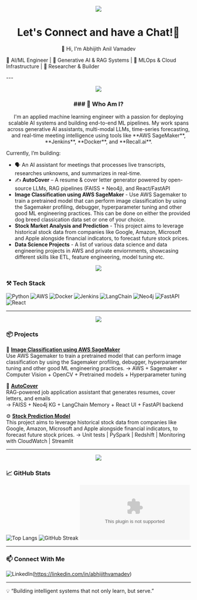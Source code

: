 <p align="center">
  <img src="https://capsule-render.vercel.app/api?type=waving&color=gradient&text=Hello!&height=100&section=header"/>
</p>

<h1 align="center">
  Let's Connect and have a Chat!💬
</h1>
<p align="center">
👋 Hi, I'm Abhijith Anil Vamadev

🚀 AI/ML Engineer | 🧠 Generative AI & RAG Systems | 🧰 MLOps & Cloud Infrastructure | 🧪 Researcher & Builder
</p>
---
<p align="center">
  <img src="https://capsule-render.vercel.app/api?type=waving&color=gradient&height=100&section=footer"/>
</p>

<h3 align ="center">
### 💼 Who Am I?
</h3>
<p align="center">
  I'm an applied machine learning engineer with a passion for deploying scalable AI systems and building end-to-end ML pipelines. My work spans across generative AI assistants, multi-modal LLMs, time-series forecasting, and real-time meeting intelligence using tools like **AWS SageMaker**, **Jenkins**, **Docker**, and **Recall.ai**.
</p>

Currently, I’m building:
- 🗣️ An AI assistant for meetings that processes live transcripts, researches unknowns, and summarizes in real-time.
- ✍️ **AutoCover** – A resume & cover letter generator powered by open-source LLMs, RAG pipelines (FAISS + Neo4j), and React/FastAPI
- **Image Classification using AWS SageMaker** - Use AWS Sagemaker to train a pretrained model that can perform image classification by using the Sagemaker profiling, debugger, hyperparameter tuning and other good ML engineering practices. This can be done on either the provided dog breed classication data set or one of your choice.
- **Stock Market Analysis and Prediction** - This project aims to leverage historical stock data from companies like Google, Amazon, Microsoft and Apple alongside financial indicators, to forecast future stock prices.
- **Data Science Projects** - A list of various data science and data engineering projects in AWS and private enviornments, showcasing different skills like ETL, feature engineering, model tuning etc.

<p align="center">
  <img src="https://capsule-render.vercel.app/api?type=waving&color=gradient&height=100&section=footer"/>
</p>


### ⚒️ Tech Stack

![Python](https://img.shields.io/badge/Python-3670A0?style=for-the-badge&logo=python&logoColor=white)
![AWS](https://img.shields.io/badge/AWS-232F3E?style=for-the-badge&logo=amazon-aws)
![Docker](https://img.shields.io/badge/Docker-2496ED?style=for-the-badge&logo=docker&logoColor=white)
![Jenkins](https://img.shields.io/badge/Jenkins-D24939?style=for-the-badge&logo=jenkins&logoColor=white)
![LangChain](https://img.shields.io/badge/LangChain-000000?style=for-the-badge&logo=data:image/svg+xml;base64,...)
![Neo4j](https://img.shields.io/badge/Neo4j-4581C0?style=for-the-badge&logo=neo4j&logoColor=white)
![FastAPI](https://img.shields.io/badge/FastAPI-009688?style=for-the-badge&logo=fastapi&logoColor=white)
![React](https://img.shields.io/badge/React-20232A?style=for-the-badge&logo=react&logoColor=61DAFB)

---

<p align="center">
  <img src="https://capsule-render.vercel.app/api?type=waving&color=gradient&height=100&section=footer"/>
</p>


### 📦 Projects

🚧 **[Image Classification using AWS SageMaker](https://github.com/aaabhijith13/ImageClassification)**  
Use AWS Sagemaker to train a pretrained model that can perform image classification by using the Sagemaker profiling, debugger, hyperparameter tuning and other good ML engineering practices. 
→ AWS + Sagemaker + Computer Vision + OpenCV + Pretrained models + Hyperparameter tuning 

📄 **[AutoCover](https://github.com/aaabhijith13/autocover)**  
RAG-powered job application assistant that generates resumes, cover letters, and emails  
→ FAISS + Neo4j KG + LangChain Memory + React UI + FastAPI backend

⚙️ **[Stock Prediction Model](https://github.com/aaabhijith13/capstone)**  
This project aims to leverage historical stock data from companies like Google, Amazon, Microsoft and Apple alongside financial indicators, to forecast future stock prices.
→ Unit tests | PySpark | Redshift | Monitoring with CloudWatch | Streamlit

---


<p align="center">
  <img src="https://capsule-render.vercel.app/api?type=waving&color=gradient&height=100&section=footer"/>
</p>

### 📈 GitHub Stats

![Top Langs](https://github-readme-stats.vercel.app/api/top-langs/?user=aaabhijith13&theme=tokyonight&hide_border=false)
![GitHub Streak](https://github-readme-streak-stats.herokuapp.com?user=aaabhijith13&theme=tokyonight&hide_border=false)
![Streak](https://git.io/streak-stats.herokuapp.com?user=aaabhijith13&theme=tokyonight&hide_border=false)

---

### 📫 Connect With Me

![LinkedIn](https://img.shields.io/badge/LinkedIn-abhijithvamadev-blue?style=flat&logo=linkedin)(https://linkedin.com/in/abhijithvamadev)

---

💡 “Building intelligent systems that not only learn, but serve.”
